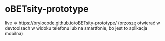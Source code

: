 # oBETsity-prototype

live => https://brylocode.github.io/oBETsity-prototype/  (przoszę otwierać w devtoolsach w widoku telefonu lub na smartfonie, bo jest to aplikacja mobilna)
